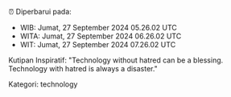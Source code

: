 ⏰ Diperbarui pada:
- WIB: Jumat, 27 September 2024 05.26.02 UTC
- WITA: Jumat, 27 September 2024 06.26.02 UTC
- WIT: Jumat, 27 September 2024 07.26.02 UTC

Kutipan Inspiratif:
"Technology without hatred can be a blessing. Technology with hatred is always a disaster."


Kategori: technology

